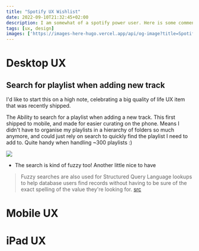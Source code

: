 ```yaml
---
title: "Spotify UX Wishlist"
date: 2022-09-10T21:32:45+02:00
description: I am somewhat of a spotify power user. Here is some commentary on the User Experience
tags: [ux, design]
images: ['https://images-here-hugo.vercel.app/api/og-image?title=Spotify%20UX%20Wishlist']
---
```


# Desktop UX
## Search for playlist when adding new track
I'd like to start this on a high note, celebrating a big quality of life UX item that was recently shipped.

The Ability to search for a playlist when adding a new track. This first shipped to mobile, and made for easier curating on the phone.
Means I didn't have to organise my playlists in a hierarchy of folders so much anymore, and could just rely on search to quickly find the playlist I need to add to. Quite handy when handling ~300 playlists :)

![](https://res.cloudinary.com/hokaspokas/image/upload/v1662838994/here-hugo/playlist_search.png)
- The search is kind of fuzzy too! Another little nice to have
> Fuzzy searches are also used for Structured Query Language lookups to help database users find records without having to be sure of the exact spelling of the value they're looking for. [src](https://www.techtarget.com/whatis/definition/fuzzy-search)

# Mobile UX

# iPad UX